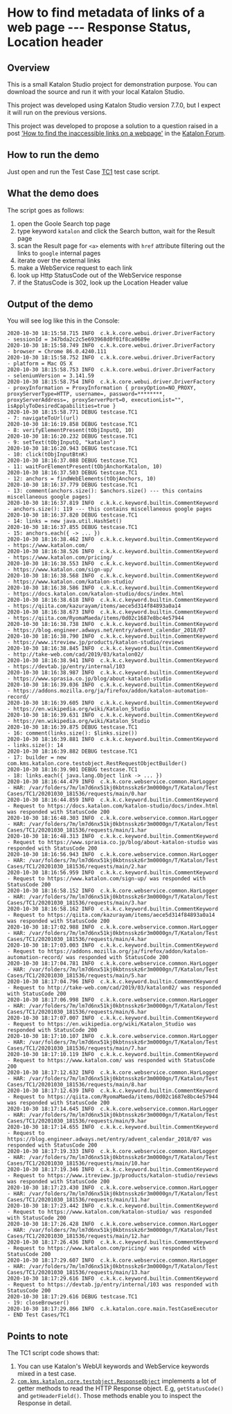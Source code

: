 How to find metadata of links of a web page --- Response Status, Location header
====

## Overview

This is a small Katalon Studio project for demonstration purpose.
You can download the source and run it with your local Katalon Studio.

This project was developed using Katalon Studio version 7.7.0, but
I expect it will run on the previous versions.

This project was developed to propose a solution to a question raised
in a post ['How to find the inaccessible links on a webpage'](https://forum.katalon.com/t/how-to-find-the-inaccessible-links-on-a-webpage/48716) in the
[Katalon Forum](https://forum.katalon.com/).

## How to run the demo

Just open and run the Test Case [TC1](./Scripts/TC1/Script1604018300822.groovy) test case script.

## What the demo does

The script goes as follows:

1. open the Goole Search top page
2. type keyword `katalon` and click the Search button, wait for the Result page
3. scan the Result page for `<a>` elements with `href` attribute filtering out the links to `google` internal pages
4. iterate over the external links
  1. make a WebService request to each link
  2. look up Http StatusCode out of the WebService response
  3. if the StatusCode is 302, look up the Location Header value


## Output of the demo

You will see log like this in the Console:

```
2020-10-30 18:15:58.715 INFO  c.k.k.core.webui.driver.DriverFactory    - sessionId = 347bda2c2c5e693968d0f01f8ca0689e
2020-10-30 18:15:58.749 INFO  c.k.k.core.webui.driver.DriverFactory    - browser = Chrome 86.0.4240.111
2020-10-30 18:15:58.752 INFO  c.k.k.core.webui.driver.DriverFactory    - platform = Mac OS X
2020-10-30 18:15:58.753 INFO  c.k.k.core.webui.driver.DriverFactory    - seleniumVersion = 3.141.59
2020-10-30 18:15:58.754 INFO  c.k.k.core.webui.driver.DriverFactory    - proxyInformation = ProxyInformation { proxyOption=NO_PROXY, proxyServerType=HTTP, username=, password=********, proxyServerAddress=, proxyServerPort=0, executionList="", isApplyToDesiredCapabilities=true }
2020-10-30 18:15:58.771 DEBUG testcase.TC1                             - 7: navigateToUrl(url)
2020-10-30 18:16:19.858 DEBUG testcase.TC1                             - 8: verifyElementPresent(tObjInputQ, 10)
2020-10-30 18:16:20.232 DEBUG testcase.TC1                             - 9: setText(tObjInputQ, "katalon")
2020-10-30 18:16:20.943 DEBUG testcase.TC1                             - 10: click(tObjInputBtnK)
2020-10-30 18:16:37.088 DEBUG testcase.TC1                             - 11: waitForElementPresent(tObjAnchorKatalon, 10)
2020-10-30 18:16:37.503 DEBUG testcase.TC1                             - 12: anchors = findWebElements(tObjAnchors, 10)
2020-10-30 18:16:37.779 DEBUG testcase.TC1                             - 13: comment(anchors.size(): $anchors.size() --- this contains miscellaneous google pages)
2020-10-30 18:16:37.819 INFO  c.k.k.c.keyword.builtin.CommentKeyword   - anchors.size(): 119 --- this contains miscellaneous google pages
2020-10-30 18:16:37.820 DEBUG testcase.TC1                             - 14: links = new java.util.HashSet()
2020-10-30 18:16:37.855 DEBUG testcase.TC1                             - 15: anchors.each({ -> ... })
2020-10-30 18:16:38.462 INFO  c.k.k.c.keyword.builtin.CommentKeyword   - https://www.katalon.com/
2020-10-30 18:16:38.526 INFO  c.k.k.c.keyword.builtin.CommentKeyword   - https://www.katalon.com/pricing/
2020-10-30 18:16:38.553 INFO  c.k.k.c.keyword.builtin.CommentKeyword   - https://www.katalon.com/sign-up/
2020-10-30 18:16:38.568 INFO  c.k.k.c.keyword.builtin.CommentKeyword   - https://www.katalon.com/katalon-studio/
2020-10-30 18:16:38.586 INFO  c.k.k.c.keyword.builtin.CommentKeyword   - https://docs.katalon.com/katalon-studio/docs/index.html
2020-10-30 18:16:38.618 INFO  c.k.k.c.keyword.builtin.CommentKeyword   - https://qiita.com/kazurayam/items/aece5d314f84893a0a14
2020-10-30 18:16:38.673 INFO  c.k.k.c.keyword.builtin.CommentKeyword   - https://qiita.com/RyomaMaeda/items/0d02c1687e8bc4e57944
2020-10-30 18:16:38.738 INFO  c.k.k.c.keyword.builtin.CommentKeyword   - https://blog.engineer.adways.net/entry/advent_calendar_2018/07
2020-10-30 18:16:38.790 INFO  c.k.k.c.keyword.builtin.CommentKeyword   - https://www.itreview.jp/products/katalon-studio/reviews
2020-10-30 18:16:38.845 INFO  c.k.k.c.keyword.builtin.CommentKeyword   - http://take-web.com/cad/2019/03/katalon02/
2020-10-30 18:16:38.941 INFO  c.k.k.c.keyword.builtin.CommentKeyword   - https://devtab.jp/entry/internal/103
2020-10-30 18:16:38.987 INFO  c.k.k.c.keyword.builtin.CommentKeyword   - https://www.sprasia.co.jp/blog/about-katalon-studio
2020-10-30 18:16:39.036 INFO  c.k.k.c.keyword.builtin.CommentKeyword   - https://addons.mozilla.org/ja/firefox/addon/katalon-automation-record/
2020-10-30 18:16:39.605 INFO  c.k.k.c.keyword.builtin.CommentKeyword   - https://en.wikipedia.org/wiki/Katalon_Studio
2020-10-30 18:16:39.631 INFO  c.k.k.c.keyword.builtin.CommentKeyword   - https://en.wikipedia.org/wiki/Katalon_Studio
2020-10-30 18:16:39.875 DEBUG testcase.TC1                             - 16: comment(links.size(): $links.size())
2020-10-30 18:16:39.881 INFO  c.k.k.c.keyword.builtin.CommentKeyword   - links.size(): 14
2020-10-30 18:16:39.882 DEBUG testcase.TC1                             - 17: builder = new com.kms.katalon.core.testobject.RestRequestObjectBuilder()
2020-10-30 18:16:39.901 DEBUG testcase.TC1                             - 18: links.each({ java.lang.Object link -> ... })
2020-10-30 18:16:44.479 INFO  c.k.k.core.webservice.common.HarLogger   - HAR: /var/folders/7m/lm7d6nx51kj0kbtnsskz6r3m0000gn/T/Katalon/Test Cases/TC1/20201030_181536/requests/main/0.har
2020-10-30 18:16:44.859 INFO  c.k.k.c.keyword.builtin.CommentKeyword   - Request to https://docs.katalon.com/katalon-studio/docs/index.html was responded with StatusCode 200
2020-10-30 18:16:48.303 INFO  c.k.k.core.webservice.common.HarLogger   - HAR: /var/folders/7m/lm7d6nx51kj0kbtnsskz6r3m0000gn/T/Katalon/Test Cases/TC1/20201030_181536/requests/main/1.har
2020-10-30 18:16:48.313 INFO  c.k.k.c.keyword.builtin.CommentKeyword   - Request to https://www.sprasia.co.jp/blog/about-katalon-studio was responded with StatusCode 200
2020-10-30 18:16:56.943 INFO  c.k.k.core.webservice.common.HarLogger   - HAR: /var/folders/7m/lm7d6nx51kj0kbtnsskz6r3m0000gn/T/Katalon/Test Cases/TC1/20201030_181536/requests/main/2.har
2020-10-30 18:16:56.959 INFO  c.k.k.c.keyword.builtin.CommentKeyword   - Request to https://www.katalon.com/sign-up/ was responded with StatusCode 200
2020-10-30 18:16:58.152 INFO  c.k.k.core.webservice.common.HarLogger   - HAR: /var/folders/7m/lm7d6nx51kj0kbtnsskz6r3m0000gn/T/Katalon/Test Cases/TC1/20201030_181536/requests/main/3.har
2020-10-30 18:16:58.162 INFO  c.k.k.c.keyword.builtin.CommentKeyword   - Request to https://qiita.com/kazurayam/items/aece5d314f84893a0a14 was responded with StatusCode 200
2020-10-30 18:17:02.988 INFO  c.k.k.core.webservice.common.HarLogger   - HAR: /var/folders/7m/lm7d6nx51kj0kbtnsskz6r3m0000gn/T/Katalon/Test Cases/TC1/20201030_181536/requests/main/4.har
2020-10-30 18:17:03.003 INFO  c.k.k.c.keyword.builtin.CommentKeyword   - Request to https://addons.mozilla.org/ja/firefox/addon/katalon-automation-record/ was responded with StatusCode 200
2020-10-30 18:17:04.781 INFO  c.k.k.core.webservice.common.HarLogger   - HAR: /var/folders/7m/lm7d6nx51kj0kbtnsskz6r3m0000gn/T/Katalon/Test Cases/TC1/20201030_181536/requests/main/5.har
2020-10-30 18:17:04.796 INFO  c.k.k.c.keyword.builtin.CommentKeyword   - Request to http://take-web.com/cad/2019/03/katalon02/ was responded with StatusCode 200
2020-10-30 18:17:06.998 INFO  c.k.k.core.webservice.common.HarLogger   - HAR: /var/folders/7m/lm7d6nx51kj0kbtnsskz6r3m0000gn/T/Katalon/Test Cases/TC1/20201030_181536/requests/main/6.har
2020-10-30 18:17:07.007 INFO  c.k.k.c.keyword.builtin.CommentKeyword   - Request to https://en.wikipedia.org/wiki/Katalon_Studio was responded with StatusCode 200
2020-10-30 18:17:10.107 INFO  c.k.k.core.webservice.common.HarLogger   - HAR: /var/folders/7m/lm7d6nx51kj0kbtnsskz6r3m0000gn/T/Katalon/Test Cases/TC1/20201030_181536/requests/main/7.har
2020-10-30 18:17:10.119 INFO  c.k.k.c.keyword.builtin.CommentKeyword   - Request to https://www.katalon.com/ was responded with StatusCode 200
2020-10-30 18:17:12.632 INFO  c.k.k.core.webservice.common.HarLogger   - HAR: /var/folders/7m/lm7d6nx51kj0kbtnsskz6r3m0000gn/T/Katalon/Test Cases/TC1/20201030_181536/requests/main/8.har
2020-10-30 18:17:12.639 INFO  c.k.k.c.keyword.builtin.CommentKeyword   - Request to https://qiita.com/RyomaMaeda/items/0d02c1687e8bc4e57944 was responded with StatusCode 200
2020-10-30 18:17:14.645 INFO  c.k.k.core.webservice.common.HarLogger   - HAR: /var/folders/7m/lm7d6nx51kj0kbtnsskz6r3m0000gn/T/Katalon/Test Cases/TC1/20201030_181536/requests/main/9.har
2020-10-30 18:17:14.655 INFO  c.k.k.c.keyword.builtin.CommentKeyword   - Request to https://blog.engineer.adways.net/entry/advent_calendar_2018/07 was responded with StatusCode 200
2020-10-30 18:17:19.333 INFO  c.k.k.core.webservice.common.HarLogger   - HAR: /var/folders/7m/lm7d6nx51kj0kbtnsskz6r3m0000gn/T/Katalon/Test Cases/TC1/20201030_181536/requests/main/10.har
2020-10-30 18:17:19.346 INFO  c.k.k.c.keyword.builtin.CommentKeyword   - Request to https://www.itreview.jp/products/katalon-studio/reviews was responded with StatusCode 200
2020-10-30 18:17:23.430 INFO  c.k.k.core.webservice.common.HarLogger   - HAR: /var/folders/7m/lm7d6nx51kj0kbtnsskz6r3m0000gn/T/Katalon/Test Cases/TC1/20201030_181536/requests/main/11.har
2020-10-30 18:17:23.442 INFO  c.k.k.c.keyword.builtin.CommentKeyword   - Request to https://www.katalon.com/katalon-studio/ was responded with StatusCode 200
2020-10-30 18:17:26.428 INFO  c.k.k.core.webservice.common.HarLogger   - HAR: /var/folders/7m/lm7d6nx51kj0kbtnsskz6r3m0000gn/T/Katalon/Test Cases/TC1/20201030_181536/requests/main/12.har
2020-10-30 18:17:26.436 INFO  c.k.k.c.keyword.builtin.CommentKeyword   - Request to https://www.katalon.com/pricing/ was responded with StatusCode 200
2020-10-30 18:17:29.607 INFO  c.k.k.core.webservice.common.HarLogger   - HAR: /var/folders/7m/lm7d6nx51kj0kbtnsskz6r3m0000gn/T/Katalon/Test Cases/TC1/20201030_181536/requests/main/13.har
2020-10-30 18:17:29.616 INFO  c.k.k.c.keyword.builtin.CommentKeyword   - Request to https://devtab.jp/entry/internal/103 was responded with StatusCode 200
2020-10-30 18:17:29.616 DEBUG testcase.TC1                             - 19: closeBrowser()
2020-10-30 18:17:29.866 INFO  c.k.katalon.core.main.TestCaseExecutor   - END Test Cases/TC1

```

## Points to note

The TC1 script code shows that:

1. You can use Katalon's WebUI keywords and WebService keywords mixed in a test case.
2. [`com.kms.katalon.core.testobject.ResponseObject`](https://docs.katalon.com/javadoc/com/kms/katalon/core/testobject/ResponseObject.html) implements a lot of getter methods to read the HTTP Response object. E.g, `getStatusCode()` and `getHeaderField()`. Those methods enable you to inspect the Response in detail.
